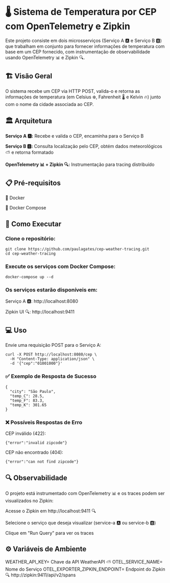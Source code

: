 # 🌡️ Sistema de Temperatura por CEP com OpenTelemetry e Zipkin
Este projeto consiste em dois microsserviços (Serviço A 🅰️ e Serviço B 🅱️) que trabalham em conjunto para fornecer informações de temperatura com base em um CEP fornecido, com instrumentação de observabilidade usando OpenTelemetry 📊 e Zipkin 🔍.

## 🏗️ Visão Geral
O sistema recebe um CEP via HTTP POST, valida-o e retorna as informações de temperatura (em Celsius ❄️, Fahrenheit 🌡️ e Kelvin 🔥) junto com o nome da cidade associada ao CEP.

## 🏛️ Arquitetura
**Serviço A 🅰️:** Recebe e valida o CEP, encaminha para o Serviço B

**Serviço B 🅱️:** Consulta localização pelo CEP, obtém dados meteorológicos ⛅ e retorna formatado

**OpenTelemetry 📊 + Zipkin 🔍:** Instrumentação para tracing distribuído

## 📋 Pré-requisitos
🐳 Docker

🐙 Docker Compose

## 🚀 Como Executar

### Clone o repositório:

```
git clone https://github.com/paulagates/cep-weather-tracing.git
cd cep-weather-tracing
```
### Execute os serviços com Docker Compose:

```
docker-compose up --d
```

### Os serviços estarão disponíveis em:

Serviço A 🅰️: http://localhost:8080

Zipkin UI 🔍: http://localhost:9411

## 💻 Uso
Envie uma requisição POST para o Serviço A:

```
curl -X POST http://localhost:8080/cep \
  -H "Content-Type: application/json" \
  -d '{"cep":"01001000"}'
```

### ✅ Exemplo de Resposta de Sucesso
```
{
  "city": "São Paulo",
  "temp_C": 28.5,
  "temp_F": 83.3,
  "temp_K": 301.65
}
```
### ❌ Possíveis Respostas de Erro

CEP inválido (422):
```
{"error":"invalid zipcode"}

```
CEP não encontrado (404):
```
{"error":"can not find zipcode"}
```

## 🔍 Observabilidade
O projeto está instrumentado com OpenTelemetry 📊 e os traces podem ser visualizados no Zipkin:

Acesse o Zipkin em http://localhost:9411 🔍

Selecione o serviço que deseja visualizar (service-a 🅰️ ou service-b 🅱️)

Clique em "Run Query" para ver os traces

## ⚙️ Variáveis de Ambiente

WEATHER_API_KEY= Chave da API WeatherAPI ⛅
OTEL_SERVICE_NAME= Nome do Serviço
OTEL_EXPORTER_ZIPKIN_ENDPOINT= Endpoint do Zipkin 🔍	http://zipkin:9411/api/v2/spans

